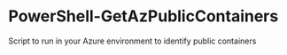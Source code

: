 # PowerShell-GetAzPublicContainers
Script to run in your Azure environment to identify public containers

